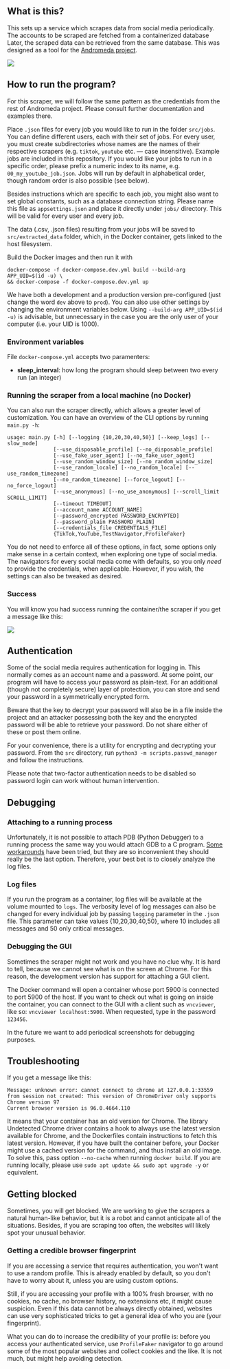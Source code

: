 ## What is this?
This sets up a service which scrapes data from social media periodically.
The accounts to be scraped are fetched from a containerized database
Later, the scraped data can be retrieved from the same database.
This was designed as a tool for the [Andromeda project](https://github.com/Jellyfish-Insights/andromeda).

![](docs/img/data-screenshot.png)

## How to run the program?

For this scraper, we will follow the same pattern as the credentials from the
rest of Andromeda project. Please consult further documentation and examples
there.

Place `.json` files for every job you would like to run in the folder `src/jobs`.
You can define different users, each with their set of jobs. For every user,
you must create subdirectories whose names are the names of their respective
scrapers (e.g. `tiktok`, `youtube` etc. — case insensitive). Example jobs are
included in this repository. If you would like your jobs to run in a specific
order, please prefix a numeric index to its name, e.g. `00_my_youtube_job.json`.
Jobs will run by default in alphabetical order, though random order is also
possible (see below).

Besides instructions which are specific to each job, you might also want to set
global constants, such as a database connection string. Please name this file as
`appsettings.json` and place it directly under `jobs/` directory. This will be
valid for every user and every job.

The data (.csv, .json files) resulting from your jobs will be saved to
`src/extracted_data` folder, which, in the Docker container, gets linked to the
host filesystem.

Build the Docker images and then run it with
```
docker-compose -f docker-compose.dev.yml build --build-arg APP_UID=$(id -u) \
&& docker-compose -f docker-compose.dev.yml up
```

We have both a development and a production version pre-configured (just change the
word `dev` above to `prod`). You can also use other settings by changing the
environment variables below. Using `--build-arg APP_UID=$(id -u)` is advisable,
but unnecessary in the case you are the only user of your computer (i.e. your
UID is 1000).

### Environment variables
File `docker-compose.yml` accepts two paramenters:
- **sleep_interval**: how long the program should sleep between two every
run (an integer)

### Running the scraper from a local machine (no Docker)

You can also run the scraper directly, which allows a greater level of
customization. You can have an overview of the CLI options by running
`main.py -h`:

```
usage: main.py [-h] [--logging {10,20,30,40,50}] [--keep_logs] [--slow_mode]
               [--use_disposable_profile] [--no_disposable_profile]
               [--use_fake_user_agent] [--no_fake_user_agent]
               [--use_random_window_size] [--no_random_window_size]
               [--use_random_locale] [--no_random_locale] [--use_random_timezone]
               [--no_random_timezone] [--force_logout] [--no_force_logout]
               [--use_anonymous] [--no_use_anonymous] [--scroll_limit SCROLL_LIMIT]
               [--timeout TIMEOUT]
               [--account_name ACCOUNT_NAME]
               [--password_encrypted PASSWORD_ENCRYPTED]
               [--password_plain PASSWORD_PLAIN]
               [--credentials_file CREDENTIALS_FILE]
               {TikTok,YouTube,TestNavigator,ProfileFaker}
```

You do not need to enforce all of these options, in fact, some options only make
sense in a certain context, when exploring one type of social media. The navigators
for every social media come with defaults, so you only _need_ to provide the
credentials, when applicable. However, if you wish, the settings can also be
tweaked as desired.

### Success
You will know you had success running the container/the scraper if you get a
message like this:

![](docs/img/success.jpeg)

## Authentication
Some of the social media requires authentication for logging in. This normally
comes as an account name and a password. At some point, our program will have
to access your password as plain-text. For an additional (though not completely
secure) layer of protection, you can store and send your password in a
symmetrically encrypted form.

Beware that the key to decrypt your password will also be in a file inside the
project and an attacker possessing both the key and the encrypted password will
be able to retrieve your password. Do not share either of these or post them
online.

For your convenience, there is a utility for encrypting and decrypting your
password. From the `src` directory, run `python3 -m scripts.passwd_manager`
and follow the instructions.

Please note that two-factor authentication needs to be disabled so password login
can work without human intervention.

## Debugging

### Attaching to a running process
Unfortunately, it is not possible to attach PDB (Python Debugger) to a running
process the same way you would attach GDB to a C program. [Some](https://stackoverflow.com/questions/54205110/attaching-python-debugger)
[workarounds](https://devguide.python.org/gdb/) have been tried, but they are so
inconvenient they should really be the last option. Therefore, your best bet is to
closely analyze the log files.
### Log files

If you run the program as a container, log files will be available at the volume
mounted to `logs`. The verbosity level of log messages can also be changed
for every individual job by passing `logging` parameter in the `.json` file.
This parameter can take values {10,20,30,40,50}, where 10 includes all messages
and 50 only critical messages.

### Debugging the GUI
Sometimes the scraper might not work and you have no clue why. It is hard to tell,
because we cannot see what is on the screen at Chrome. For this reason, the
development version has support for attaching a GUI client.

The Docker command will open a container whose port 5900 is connected to port
5900 of the host. If you want to check out what is going on inside the container,
you can connect to the GUI with a client such as `vncviewer`, like so:
`vncviewer localhost:5900`. When requested, type in the password `123456`.

In the future we want to add periodical screenshots for debugging purposes.

## Troubleshooting

If you get a message like this:
```
Message: unknown error: cannot connect to chrome at 127.0.0.1:33559
from session not created: This version of ChromeDriver only supports Chrome version 97
Current browser version is 96.0.4664.110
```

It means that your container has an old version for Chrome. The library Undetected
Chrome driver contains a hook to always use the latest version available for Chrome,
and the Dockerfiles contain instructions to fetch this latest version. However,
if you have built the container before, your Docker might use a cached version for
the command, and thus install an old image. To solve this, pass option `--no-cache`
when running `docker build`. If you are running locally, please use
`sudo apt update && sudo apt upgrade -y` or equivalent.

## Getting blocked

Sometimes, you will get blocked. We are working to give the scrapers a natural
human-like behavior, but it is a robot and cannot anticipate all of the situations.
Besides, if you are scraping too often, the websites will likely spot your unusual
behavior.
### Getting a credible browser fingerprint

If you are accessing a service that requires authentication, you won't want to
use a random profile. This is already enabled by default, so you don't have to
worry about it, unless you are using custom options.

Still, if you are accessing your profile with a 100% fresh browser, with no
cookies, no cache, no browser history, no extensions etc, it might cause suspicion.
Even if this data cannot be always directly obtained, websites can use very
sophisticated tricks to get a general idea of who you are (your fingerprint).

What you can do to increase the credibility of your profile is: before you access
your authenticated service, use `ProfileFaker` navigator to go around some of the
most popular websites and collect cookies and the like. It is not much, but might
help avoiding detection.

